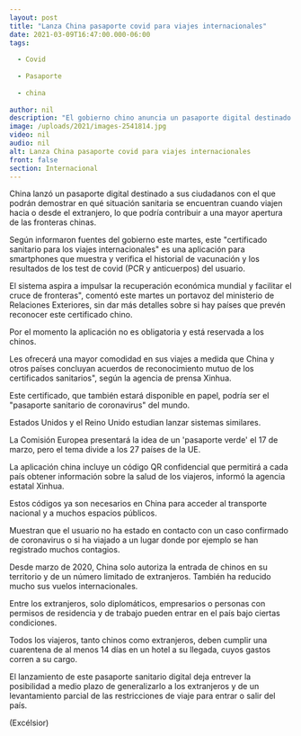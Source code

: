 ```yaml
---
layout: post
title: "Lanza China pasaporte covid para viajes internacionales"
date: 2021-03-09T16:47:00.000-06:00
tags:
  
  - Covid
  
  - Pasaporte
  
  - china
  
author: nil
description: "El gobierno chino anuncia un pasaporte digital destinado a sus ciudadanos que muestra y verifica el historial de vacunación y los resultados de los test de covid-19 del usuario"
image: /uploads/2021/images-2541814.jpg
video: nil
audio: nil
alt: Lanza China pasaporte covid para viajes internacionales
front: false
section: Internacional
---
```


China lanzó un pasaporte digital destinado a sus ciudadanos con el que podrán demostrar en qué situación sanitaria se encuentran cuando viajen hacia o desde el extranjero, lo que podría contribuir a una mayor apertura de las fronteras chinas.

Según informaron fuentes del gobierno este martes, este "certificado sanitario para los viajes internacionales" es una aplicación para smartphones que muestra y verifica el historial de vacunación y los resultados de los test de covid (PCR y anticuerpos) del usuario.

El sistema aspira a impulsar la recuperación económica mundial y facilitar el cruce de fronteras", comentó este martes un portavoz del ministerio de Relaciones Exteriores, sin dar más detalles sobre si hay países que prevén reconocer este certificado chino.

Por el momento la aplicación no es obligatoria y está reservada a los chinos.

Les ofrecerá una mayor comodidad en sus viajes a medida que China y otros países concluyan acuerdos de reconocimiento mutuo de los certificados sanitarios", según la agencia de prensa Xinhua.

Este certificado, que también estará disponible en papel, podría ser el "pasaporte sanitario de coronavirus" del mundo.

Estados Unidos y el Reino Unido estudian lanzar sistemas similares.

La Comisión Europea presentará la idea de un 'pasaporte verde' el 17 de marzo, pero el tema divide a los 27 países de la UE.

La aplicación china incluye un código QR confidencial que permitirá a cada país obtener información sobre la salud de los viajeros, informó la agencia estatal Xinhua.

Estos códigos ya son necesarios en China para acceder al transporte nacional y a muchos espacios públicos.

Muestran que el usuario no ha estado en contacto con un caso confirmado de coronavirus o si ha viajado a un lugar donde por ejemplo se han registrado muchos contagios.

Desde marzo de 2020, China solo autoriza la entrada de chinos en su territorio y de un número limitado de extranjeros. También ha reducido mucho sus vuelos internacionales.

Entre los extranjeros, solo diplomáticos, empresarios o personas con permisos de residencia y de trabajo pueden entrar en el país bajo ciertas condiciones.

Todos los viajeros, tanto chinos como extranjeros, deben cumplir una cuarentena de al menos 14 días en un hotel a su llegada, cuyos gastos corren a su cargo.

El lanzamiento de este pasaporte sanitario digital deja entrever la posibilidad a medio plazo de generalizarlo a los extranjeros y de un levantamiento parcial de las restricciones de viaje para entrar o salir del país.

(Excélsior)